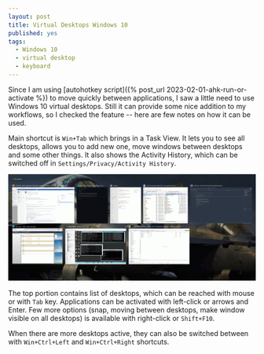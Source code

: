```yaml
---
layout: post
title: Virtual Desktops Windows 10
published: yes
tags:
  - Windows 10
  - virtual desktop
  - keyboard
---
```

Since I am using [autohotkey script]({% post_url 2023-02-01-ahk-run-or-activate %}) to move quickly between applications, I saw a little need to use Windows 10 virtual desktops. Still it can provide some nice addition to my workflows, so I checked the feature -- here are few notes on how it can be used.

Main shortcut is `Win+Tab` which brings in a Task View. It lets you to see all desktops, allows you to add new one, move windows between desktops and some other things. It also shows the Activity History, which can be switched off in `Settings/Privacy/Activity History`.

![Task View](/img/task-view.png)

The top portion contains list of desktops, which can be reached with mouse or with `Tab` key. Applications can be activated with left-click or arrows and Enter. Few more options (snap, moving between desktops, make window visible on all desktops) is available with right-click or `Shift+F10`.

When there are more desktops active, they can also be switched between with `Win+Ctrl+Left` and `Win+Ctrl+Right` shortcuts.
